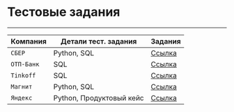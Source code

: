 # Тестовые задания

-----------------------------------------------------------------------------------------------------------------------------------------
| Компания                  | Детали тест. задания     | Задания  |                                                         
| --------------------------| ------------------------ | -------- |
| `СБЕР`                    | Python, SQL              | [Ссылка](-) |
| `ОТП-Банк`                | SQL                      | [Ссылка](https://github.com/alexkit-kat/test_assignments/tree/master/%D0%9E%D0%A2%D0%9F-%D0%91%D0%B0%D0%BD%D0%BA) |
| `Tinkoff`                 | SQL                      | [Ссылка](https://github.com/alexkit-kat/test_assignments/tree/master/%D0%A2%D0%B8%D0%BD%D1%8C%D0%BA%D0%BE%D1%84%D1%84) |
| `Магнит`                  | Python, SQL              | [Ссылка](https://github.com/alexkit-kat/test_assignments/tree/master/%D0%9C%D0%B0%D0%B3%D0%BD%D0%B8%D1%82) |
| `Яндекс`                  | Python, Продуктовый кейс | [Ссылка](https://github.com/alexkit-kat/test_assignments/tree/master/%D0%AF%D0%BD%D0%B4%D0%B5%D0%BA%D1%81) |
